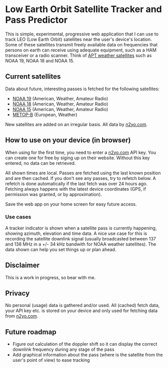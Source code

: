 # Low Earth Orbit Satellite Tracker and Pass Predictor

This is simple, experimental, progressive web application that I can use to track LEO (Low Earth Orbit) satellites near the user's device's location. Some of these satellites transmit freely available data on frequencies that persons on earth can receive using adequate equipment, such as a HAM transceiver or a radio scanner. Think of [APT weather satellites](https://en.wikipedia.org/wiki/Automatic_picture_transmission) such as NOAA 19, NOAA 18 and NOAA 15.

## Current satellites

Data about future, interesting passes is fetched for the following satellites:

- [NOAA 19](https://en.wikipedia.org/wiki/NOAA-19) (American, Weather, Amateur Radio)
- [NOAA 18](https://en.wikipedia.org/wiki/NOAA-18) (American, Weather, Amateur Radio)
- [NOAA 15](https://en.wikipedia.org/wiki/NOAA-15) (American, Weather, Amateur Radio)
- [METOP-B](https://en.wikipedia.org/wiki/MetOp) (European, Weather)

New satellites are added on an irregular basis. All data by [n2yo.com](https://www.n2yo.com/).

## How to use on your device (in browser)

When using for the first time, you need to enter a [n2yo.com](https://www.n2yo.com/) API key. You can create one for free by siging up on their website. Without this key entered, no data can be retrieved.

All shown times are local. Passes are fetched using the last known position and are then cached. If you don't see any passes, try to refetch below. A refetch is done automatically if the last fetch was over 24 hours ago. Fetching always happens with the latest device coordinates (GPS, if permission was granted, or by approximation).

Save the web app on your home screen for easy future access.

### Use cases

A tracker indicator is shown when a satellite pass is currently happening, showing azimuth, elevation and time data. A nice use case for this is recording the satellite downlink signal (usually broadcasted between 137 and 138 MHz in a +/- 34 kHz bandwith for NOAA weather satellites). The data shown can help you set things up or plan ahead.

## Disclaimer

This is a work in progress, so bear with me.

## Privacy

No personal (usage) data is gathered and/or used. All (cached) fetch data, your API key etc. is stored on your device and only used for fetching data from [n2yo.com](https://www.n2yo.com/).

## Future roadmap

- Figure out calculation of the doppler shift so it can display the correct downlink frequency during any stage of the pass
- Add graphical information about the pass (where is the satellite from the user's point of view) to ease tracking
